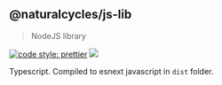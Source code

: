 ## @naturalcycles/js-lib

> NodeJS library

[![code style: prettier](https://img.shields.io/badge/code_style-prettier-ff69b4.svg?style=flat-square)](https://github.com/prettier/prettier)
[![](https://circleci.com/gh/@naturalcycles/js-lib.svg?style=shield&circle-token=123)](https://circleci.com/gh/@naturalcycles/js-lib)


Typescript. Compiled to esnext javascript in `dist` folder.
